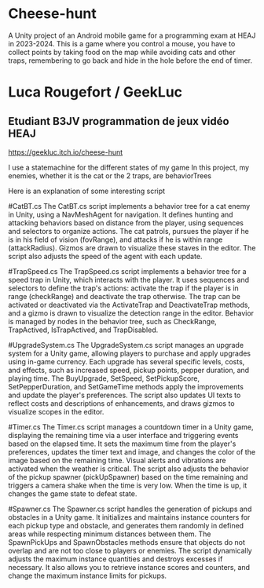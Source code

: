 # Cheese-hunt
A Unity project of an Android mobile game for a programming exam at HEAJ in 2023-2024. This is a game where you control a mouse, you have to collect points by taking food on the map while avoiding cats and other traps, remembering to go back and hide in the hole before the end of timer.

# Luca Rougefort / GeekLuc
## Etudiant B3JV programmation de jeux vidéo HEAJ

https://geekluc.itch.io/cheese-hunt

I use a statemachine for the different states of my game
In this project, my enemies, whether it is the cat or the 2 traps, are behaviorTrees

Here is an explanation of some interesting script

#CatBT.cs
The CatBT.cs script implements a behavior tree for a cat enemy in Unity, using a NavMeshAgent for navigation. It defines hunting and attacking behaviors based on distance from the player, using sequences and selectors to organize actions. The cat patrols, pursues the player if he is in his field of vision (fovRange), and attacks if he is within range (attackRadius). Gizmos are drawn to visualize these staves in the editor. The script also adjusts the speed of the agent with each update.

#TrapSpeed.cs
The TrapSpeed.cs script implements a behavior tree for a speed trap in Unity, which interacts with the player. It uses sequences and selectors to define the trap's actions: activate the trap if the player is in range (checkRange) and deactivate the trap otherwise. The trap can be activated or deactivated via the ActivateTrap and DeactivateTrap methods, and a gizmo is drawn to visualize the detection range in the editor. Behavior is managed by nodes in the behavior tree, such as CheckRange, TrapActived, IsTrapActived, and TrapDisabled.

#UpgradeSystem.cs
The UpgradeSystem.cs script manages an upgrade system for a Unity game, allowing players to purchase and apply upgrades using in-game currency. Each upgrade has several specific levels, costs, and effects, such as increased speed, pickup points, pepper duration, and playing time. The BuyUpgrade, SetSpeed, SetPickupScore, SetPepperDuration, and SetGameTime methods apply the improvements and update the player's preferences. The script also updates UI texts to reflect costs and descriptions of enhancements, and draws gizmos to visualize scopes in the editor.

#Timer.cs
The Timer.cs script manages a countdown timer in a Unity game, displaying the remaining time via a user interface and triggering events based on the elapsed time. It sets the maximum time from the player's preferences, updates the timer text and image, and changes the color of the image based on the remaining time. Visual alerts and vibrations are activated when the weather is critical. The script also adjusts the behavior of the pickup spawner (pickUpSpawner) based on the time remaining and triggers a camera shake when the time is very low. When the time is up, it changes the game state to defeat state.

#Spawner.cs
The Spawner.cs script handles the generation of pickups and obstacles in a Unity game. It initializes and maintains instance counters for each pickup type and obstacle, and generates them randomly in defined areas while respecting minimum distances between them. The SpawnPickUps and SpawnObstacles methods ensure that objects do not overlap and are not too close to players or enemies. The script dynamically adjusts the maximum instance quantities and destroys excesses if necessary. It also allows you to retrieve instance scores and counters, and change the maximum instance limits for pickups.


